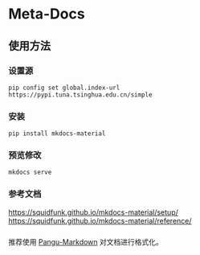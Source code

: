 # Meta-Docs

## 使用方法
### 设置源
```shell
pip config set global.index-url https://pypi.tuna.tsinghua.edu.cn/simple
```
### 安装
```shell
pip install mkdocs-material
```
### 预览修改
```shell
mkdocs serve
```
### 参考文档

https://squidfunk.github.io/mkdocs-material/setup/   
https://squidfunk.github.io/mkdocs-material/reference/

###

推荐使用 [Pangu-Markdown](https://marketplace.visualstudio.com/items?itemName=xlthu.Pangu-Markdown) 对文档进行格式化。